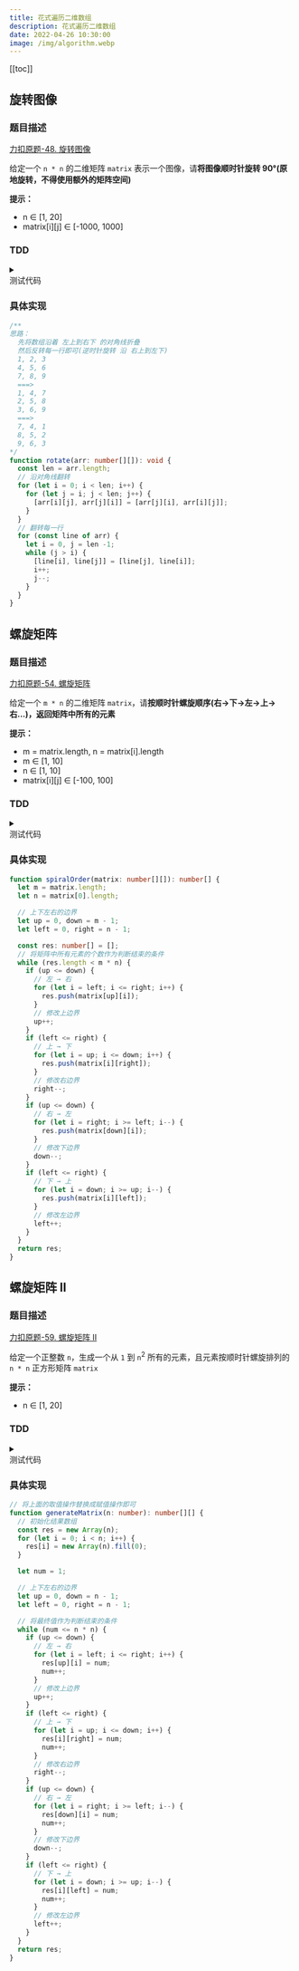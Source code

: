 ```yaml
---
title: 花式遍历二维数组
description: 花式遍历二维数组
date: 2022-04-26 10:30:00
image: /img/algorithm.webp
---
```


[[toc]]

## 旋转图像

### 题目描述

[<div class="i-cib-leetcode"></div> 力扣原题-48. 旋转图像](https://leetcode-cn.com/problems/rotate-image/)

给定一个 `n * n` 的二维矩阵 `matrix` 表示一个图像，请**将图像顺时针旋转 90°(原地旋转，不得使用额外的矩阵空间)**

**提示：**
- n ∈ [1, 20]
- matrix[i][j] ∈ [-1000, 1000]

### TDD

<details>
  <summary class="cursor-pointer">
    <div class="inline-flex">
      <div class="i-vscode-icons-file-type-testts mr-1"></div>
      <div>测试代码</div>
    </div>
  </summary>

```ts
import { describe, expect, it } from 'vitest'

describe('旋转图像', () => {
  it('1', () => {
    const before = [
      [1, 2, 3],
      [4, 5, 6],
      [7, 8, 9]
    ];
    const after = [
      [7, 4, 1],
      [8, 5, 2],
      [9, 6, 3]
    ];
    expect(rotate(before)).toEqual(after);
  });

  it('2', () => {
    const before = [
      [5, 1, 9, 11],
      [2, 4, 8, 10],
      [13, 3, 6, 7],
      [15, 14, 12, 16]
    ];
    const after = [
      [15, 13, 2, 5],
      [14, 3, 4, 1],
      [12, 6, 8, 9],
      [16, 7, 10, 11]
    ];
    expect(rotate(before)).toEqual(after);
  });
});
```
  
</details>

### 具体实现

```ts
/**
思路：
  先将数组沿着 左上到右下 的对角线折叠
  然后反转每一行即可(逆时针旋转 沿 右上到左下)
  1, 2, 3
  4, 5, 6
  7, 8, 9
  ===>
  1, 4, 7 
  2, 5, 8
  3, 6, 9
  ===>
  7, 4, 1
  8, 5, 2
  9, 6, 3
*/
function rotate(arr: number[][]): void {
  const len = arr.length;
  // 沿对角线翻转
  for (let i = 0; i < len; i++) {
    for (let j = i; j < len; j++) {
      [arr[i][j], arr[j][i]] = [arr[j][i], arr[i][j]];
    }
  }
  // 翻转每一行
  for (const line of arr) {
    let i = 0, j = len -1;
    while (j > i) {
      [line[i], line[j]] = [line[j], line[i]];
      i++;
      j--;
    }
  }
}
```

## 螺旋矩阵

### 题目描述

[<div class="i-cib-leetcode"></div> 力扣原题-54. 螺旋矩阵](https://leetcode-cn.com/problems/spiral-matrix/)

给定一个 `m * n` 的二维矩阵 `matrix`，请**按顺时针螺旋顺序(右→下→左→上→右...)，返回矩阵中所有的元素**

**提示：**
- m = matrix.length, n = matrix[i].length
- m ∈ [1, 10]
- n ∈ [1, 10]
- matrix[i][j] ∈ [-100, 100]

### TDD

<details>
  <summary class="cursor-pointer">
    <div class="inline-flex">
      <div class="i-vscode-icons-file-type-testts mr-1"></div>
      <div>测试代码</div>
    </div>
  </summary>

```ts
import { describe, expect, it } from 'vitest'

describe('螺旋矩阵', () => {
  it('1', () => {
    const before = [
      [1, 2, 3],
      [4, 5, 6],
      [7, 8, 9]
    ];
    const after = [1, 2, 3, 6, 9, 8, 7, 4, 5];
    expect(spiralOrder(before)).toEqual(after);
  });

  it('2', () => {
    const before = [
      [1, 2, 3, 4],
      [5, 6, 7, 8],
      [9, 10, 11, 12]
    ];
    const after = [1, 2, 3, 4, 8, 12, 11, 10, 9, 5, 6, 7];
    expect(spiralOrder(before)).toEqual(after);
  });
});
```
  
</details>

### 具体实现

```ts
function spiralOrder(matrix: number[][]): number[] {
  let m = matrix.length;
  let n = matrix[0].length;

  // 上下左右的边界
  let up = 0, down = m - 1;
  let left = 0, right = n - 1;

  const res: number[] = [];
  // 将矩阵中所有元素的个数作为判断结束的条件
  while (res.length < m * n) {
    if (up <= down) {
      // 左 → 右
      for (let i = left; i <= right; i++) {
        res.push(matrix[up][i]);
      }
      // 修改上边界
      up++;
    }
    if (left <= right) {
      // 上 → 下
      for (let i = up; i <= down; i++) {
        res.push(matrix[i][right]);
      }
      // 修改右边界
      right--;
    }
    if (up <= down) {
      // 右 → 左
      for (let i = right; i >= left; i--) {
        res.push(matrix[down][i]);
      }
      // 修改下边界
      down--;
    }
    if (left <= right) {
      // 下 → 上
      for (let i = down; i >= up; i--) {
        res.push(matrix[i][left]);
      }
      // 修改左边界
      left++;
    }
  }
  return res;
}
```

## 螺旋矩阵 II

### 题目描述

[<div class="i-cib-leetcode"></div> 力扣原题-59. 螺旋矩阵 II](https://leetcode-cn.com/problems/spiral-matrix-ii/)

给定一个正整数 `n`，生成一个从 `1` 到 `n`<sup>2</sup> 所有的元素，且元素按顺时针螺旋排列的 `n * n` 正方形矩阵 `matrix`

**提示：**
- n ∈ [1, 20]

### TDD

<details>
  <summary class="cursor-pointer">
    <div class="inline-flex">
      <div class="i-vscode-icons-file-type-testts mr-1"></div>
      <div>测试代码</div>
    </div>
  </summary>

```ts
import { describe, expect, it } from 'vitest'

describe('螺旋矩阵 II', () => {
  it('1', () => {
    const res = [
      [1, 2, 3],
      [8, 9, 4],
      [7, 6, 5]
    ];
    expect(generateMatrix(3)).toEqual(res);
  });

  it('2', () => {
    const res = [
      [1, 2],
      [4, 3]
    ];
    expect(generateMatrix(2)).toEqual(res);
  });
  
  it('3', () => {
    const res = [
      [1]
    ];
    expect(generateMatrix(1)).toEqual(res);
  });
});
```
  
</details>

### 具体实现

```ts
// 将上面的取值操作替换成赋值操作即可
function generateMatrix(n: number): number[][] {
  // 初始化结果数组
  const res = new Array(n);
  for (let i = 0; i < n; i++) {
    res[i] = new Array(n).fill(0);
  }

  let num = 1;

  // 上下左右的边界
  let up = 0, down = n - 1;
  let left = 0, right = n - 1;

  // 将最终值作为判断结束的条件
  while (num <= n * n) {
    if (up <= down) {
      // 左 → 右
      for (let i = left; i <= right; i++) {
        res[up][i] = num;
        num++;
      }
      // 修改上边界
      up++;
    }
    if (left <= right) {
      // 上 → 下
      for (let i = up; i <= down; i++) {
        res[i][right] = num;
        num++;
      }
      // 修改右边界
      right--;
    }
    if (up <= down) {
      // 右 → 左
      for (let i = right; i >= left; i--) {
        res[down][i] = num;
        num++;
      }
      // 修改下边界
      down--;
    }
    if (left <= right) {
      // 下 → 上
      for (let i = down; i >= up; i--) {
        res[i][left] = num;
        num++;
      }
      // 修改左边界
      left++;
    }
  }
  return res;
}
```